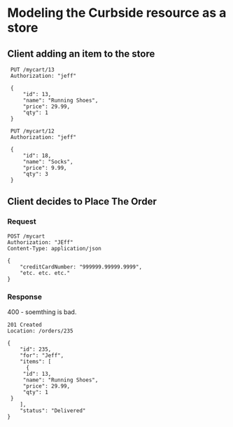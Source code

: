 
# Modeling the Curbside resource as a store


## Client adding an item to the store

```
 PUT /mycart/13
 Authorization: "jeff"

 {
     "id": 13,
     "name": "Running Shoes",
     "price": 29.99,
     "qty": 1
 }

 PUT /mycart/12
 Authorization: "jeff"

 {
     "id": 18,
     "name": "Socks",
     "price": 9.99,
     "qty": 3
 }
```

## Client decides to Place The Order

### Request 
```
POST /mycart
Authorization: "JEff"
Content-Type: application/json

{
    "creditCardNumber: "999999.99999.9999",
    "etc. etc. etc."
}
```

### Response

400 - soemthing is bad.

```
201 Created
Location: /orders/235

{
    "id": 235,
    "for": "Jeff",
    "items": [
      {
     "id": 13,
     "name": "Running Shoes",
     "price": 29.99,
     "qty": 1
 } 
    ],
    "status": "Delivered"
}
```



